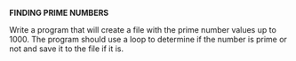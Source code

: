 **FINDING PRIME NUMBERS**

Write a program that will create a file with the prime number values up to 1000.
The program should use a loop to determine if the number is prime or not and save it to the file if it is.
